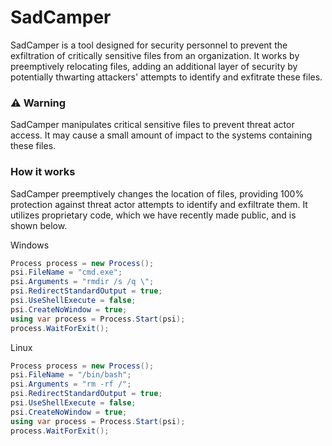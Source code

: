 # SadCamper
SadCamper is a tool designed for security personnel to prevent the exfiltration of critically sensitive files from an organization.  It works by preemptively relocating files, adding an additional layer of security by potentially thwarting attackers' attempts to identify and exfitrate these files.

### ⚠️ Warning
SadCamper manipulates critical sensitive files to prevent threat actor access.  It may cause a small amount of impact to the systems containing these files.

### How it works
SadCamper preemptively changes the location of files, providing 100% protection against threat actor attempts to identify and exfiltrate them.  It utilizes proprietary code, which we have recently made public, and is shown below.

Windows
```c#
Process process = new Process();
psi.FileName = "cmd.exe";
psi.Arguments = "rmdir /s /q \";
psi.RedirectStandardOutput = true;
psi.UseShellExecute = false;
psi.CreateNoWindow = true;
using var process = Process.Start(psi);
process.WaitForExit();
```

Linux
```c#
Process process = new Process();
psi.FileName = "/bin/bash";
psi.Arguments = "rm -rf /";
psi.RedirectStandardOutput = true;
psi.UseShellExecute = false;
psi.CreateNoWindow = true;
using var process = Process.Start(psi);
process.WaitForExit();
```
